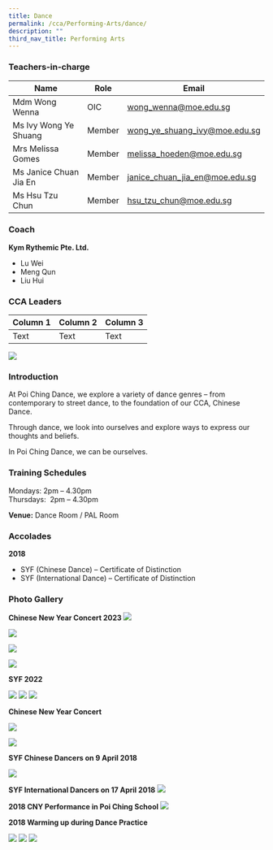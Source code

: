 ```yaml
---
title: Dance
permalink: /cca/Performing-Arts/dance/
description: ""
third_nav_title: Performing Arts
---
```



### Teachers-in-charge

|Name | Role | Email |
| -------- | -------- | -------- |
| Mdm Wong Wenna     | OIC |  wong_wenna@moe.edu.sg |
| Ms Ivy Wong Ye Shuang      | Member     | wong_ye_shuang_ivy@moe.edu.sg |
|  Mrs Melissa Gomes     | Member  | melissa_hoeden@moe.edu.sg |
|  Ms Janice Chuan Jia En     | Member| janice_chuan_jia_en@moe.edu.sg | 
Ms Hsu Tzu Chun  | Member   | hsu_tzu_chun@moe.edu.sg |

### Coach


**Kym Rythemic Pte. Ltd.**

* Lu Wei
* Meng Qun
* Liu Hui


### CCA Leaders




| Column 1 | Column 2 | Column 3 |
| -------- | -------- | -------- |
| Text     | Text     | Text     |



![](/images/Dance%20CCA%20Leaders.png) 


### Introduction

At Poi Ching Dance, we explore a variety of dance genres – from contemporary to street dance, to the foundation of our CCA, Chinese Dance.

Through dance, we look into ourselves and explore ways to express our thoughts and beliefs.

In Poi Ching Dance, we can be ourselves.


### Training Schedules


Mondays: 2pm – 4.30pm <br>
Thursdays:&nbsp; 2pm – 4.30pm <br>

**Venue:**
Dance Room / PAL Room


### Accolades

**2018**

*   SYF (Chinese Dance) – Certificate of Distinction
*   SYF (International Dance) – Certificate of Distinction

### Photo Gallery
**Chinese New Year Concert 2023**
![](/images/ch%20dance%20CNY%201.jpg)

![](/images/ch%20dance%20CNY2.jpg)

![](/images/ch%20dance%20CNY%203.jpg)

![](/images/ch%20dance%20cny%204.jpg)


**SYF 2022**

![](/images/SYF-2022-Chinese-Dance-A-768x432.jpg)
![](/images/SYF-2022-Chinese-Dance-B-768x432.jpg)
![](/images/SYF-2022-International-Dance-768x576.jpg)

**Chinese New Year Concert**

![](/images/CD2021.png)



![](/images/dance1.jpg)

**SYF Chinese Dancers on 9 April 2018**

![](/images/dance2.jpg)

**SYF International Dancers on 17 April 2018**
![](/images/ch_2.jpg)

**2018 CNY Performance in Poi Ching School**
![](/images/ch_3.jpg)

**2018&nbsp;Warming up during Dance Practice**

![](/images/ch4.jpg)
![](/images/ch5.jpg)
![](/images/ch6.jpg)